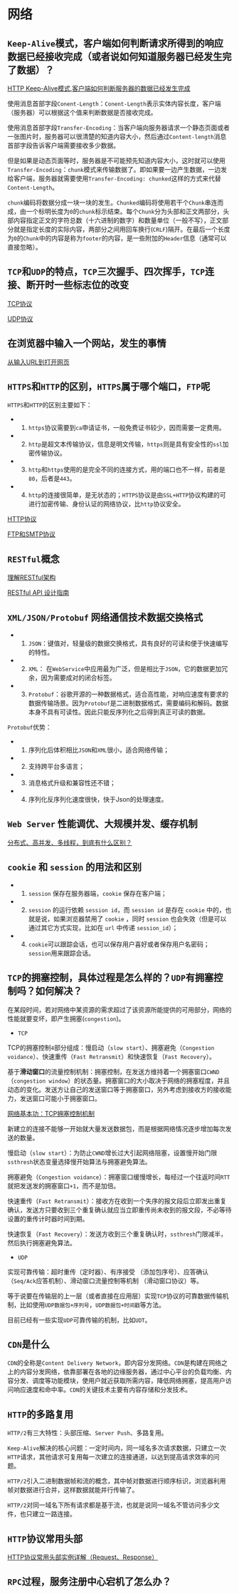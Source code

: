 # 网络

## `Keep-Alive`模式，客户端如何判断请求所得到的响应数据已经接收完成（或者说如何知道服务器已经发生完了数据）？

[HTTP Keep-Alive模式,客户端如何判断服务器的数据已经发生完成](https://www.zhoulujun.cn/html/webfront/SGML/web/2015_1016_318.html)

使用消息首部字段`Conent-Length`：`Conent-Length`表示实体内容长度，客户端（服务器）可以根据这个值来判断数据是否接收完成。

使用消息首部字段`Transfer-Encoding`：当客户端向服务器请求一个静态页面或者一张图片时，服务器可以很清楚的知道内容大小，然后通过`Content-length`消息首部字段告诉客户端需要接收多少数据。

但是如果是动态页面等时，服务器是不可能预先知道内容大小，这时就可以使用`Transfer-Encoding`：`chunk`模式来传输数据了。即如果要一边产生数据，一边发给客户端，服务器就需要使用`Transfer-Encoding: chunked`这样的方式来代替`Content-Length`。

`chunk`编码将数据分成一块一块的发生。`Chunked`编码将使用若干个`Chunk`串连而成，由一个标明长度为`0`的`chunk`标示结束。每个`Chunk`分为头部和正文两部分，头部内容指定正文的字符总数（十六进制的数字）和数量单位（一般不写），正文部分就是指定长度的实际内容，两部分之间用回车换行(`CRLF`)隔开。在最后一个长度为`0`的`Chunk`中的内容是称为`footer`的内容，是一些附加的`Header`信息（通常可以直接忽略）。

## `TCP`和`UDP`的特点，`TCP`三次握手、四次挥手，`TCP`连接、断开时一些标志位的改变

[TCP协议](https://github.com/JasonJe/full-stack-notes/blob/master/Python%E9%AB%98%E7%BA%A7%E7%BC%96%E7%A8%8B/%E7%BD%91%E7%BB%9C%E7%BC%96%E7%A8%8B.md#133-tcp%E5%8D%8F%E8%AE%AE)

[UDP协议](https://github.com/JasonJe/full-stack-notes/blob/master/Python%E9%AB%98%E7%BA%A7%E7%BC%96%E7%A8%8B/%E7%BD%91%E7%BB%9C%E7%BC%96%E7%A8%8B.md#134-udp%E5%8D%8F%E8%AE%AE)

## 在浏览器中输入一个网站，发生的事情

[从输入URL到打开网页](https://github.com/JasonJe/full-stack-notes/blob/master/%E7%BD%91%E7%BB%9C%E7%88%AC%E8%99%AB/%E4%BB%8E%E8%BE%93%E5%85%A5URL%E5%88%B0%E6%89%93%E5%BC%80%E7%BD%91%E9%A1%B5.md)

## `HTTPS`和`HTTP`的区别，`HTTPS`属于哪个端口，`FTP`呢

`HTTPS`和`HTTP`的区别主要如下：

- 1) `https`协议需要到`ca`申请证书，一般免费证书较少，因而需要一定费用。

- 2) `http`是超文本传输协议，信息是明文传输，`https`则是具有安全性的`ssl`加密传输协议。

- 3) `http`和`https`使用的是完全不同的连接方式，用的端口也不一样，前者是`80`，后者是`443`。

- 4) `http`的连接很简单，是无状态的；`HTTPS`协议是由`SSL+HTTP`协议构建的可进行加密传输、身份认证的网络协议，比`http`协议安全。

[HTTP协议](https://github.com/JasonJe/full-stack-notes/blob/master/Python%E9%AB%98%E7%BA%A7%E7%BC%96%E7%A8%8B/%E7%BD%91%E7%BB%9C%E7%BC%96%E7%A8%8B.md#135-http%E5%8D%8F%E8%AE%AE)

[FTP和SMTP协议](https://github.com/JasonJe/full-stack-notes/blob/master/Python%E9%AB%98%E7%BA%A7%E7%BC%96%E7%A8%8B/%E7%BD%91%E7%BB%9C%E7%BC%96%E7%A8%8B.md#136-ftp%E5%92%8Csmtp%E5%8D%8F%E8%AE%AE)

## `RESTful`概念

[理解RESTful架构](http://www.ruanyifeng.com/blog/2011/09/restful.html)

[RESTful API 设计指南](http://www.ruanyifeng.com/blog/2014/05/restful_api.html)

## `XML/JSON/Protobuf` 网络通信技术数据交换格式

- 1) `JSON`：键值对，轻量级的数据交换格式，具有良好的可读和便于快速编写的特性。 

- 2) `XML`： 在`WebService`中应用最为广泛，但是相比于`JSON`，它的数据更加冗余，因为需要成对的闭合标签。

- 3) `Protobuf`：谷歌开源的一种数据格式，适合高性能，对响应速度有要求的数据传输场景。因为`Protobuf`是二进制数据格式，需要编码和解码。数据本身不具有可读性。因此只能反序列化之后得到真正可读的数据。

`Protobuf`优势：

- 1) 序列化后体积相比`JSON`和`XML`很小，适合网络传输；

- 2) 支持跨平台多语言；

- 3) 消息格式升级和兼容性还不错；

- 4) 序列化反序列化速度很快，快于Json的处理速度。

## `Web Server` 性能调优、大规模并发、缓存机制

[分布式、高并发、多线程，到底有什么区别？](https://www.toutiao.com/i6658590265218957836/?tt_from=weixin&utm_campaign=client_share&wxshare_count=1&timestamp=1552700876&app=news_article&utm_source=weixin&utm_medium=toutiao_android&group_id=6658590265218957836)

## `cookie` 和 `session` 的用法和区别 

- 1) `session` 保存在服务器端，`cookie` 保存在客户端；

- 2) `session` 的运行依赖 `session id`，而 `session id` 是存在 `cookie` 中的，也就是说，如果浏览器禁用了 `cookie` ，同时 `session` 也会失效（但是可以通过其它方式实现，比如在 `url` 中传递 `session_id`）；

- 4) `cookie`可以跟踪会话，也可以保存用户喜好或者保存用户名密码；`session`用来跟踪会话。

## `TCP`的拥塞控制，具体过程是怎么样的？`UDP`有拥塞控制吗？如何解决？

在某段时间，若对网络中某资源的需求超过了该资源所能提供的可用部分，网络的性能就要变坏，即产生拥塞(`congestion`)。

* `TCP`

TCP的拥塞控制`4`部分组成：慢启动（`slow start`）、拥塞避免（`Congestion voidance`）、快速重传（`Fast Retransmit`）和快速恢复（`Fast Recovery`）。

基于**滑动窗口**的流量控制机制：拥塞控制，在发送方维持着一个拥塞窗口`CWND`（`congestion window`）的状态量。拥塞窗口的大小取决于网络的拥塞程度，并且动态的变化。发送方让自己的发送窗口等于拥塞窗口，另外考虑到接收方的接收能力，发送窗口可能小于拥塞窗口。

[网络基本功：TCP拥塞控制机制](https://blog.csdn.net/gogokongyin/article/details/51287985)

新建立的连接不能够一开始就大量发送数据包，而是根据网络情况逐步增加每次发送的数量。

慢启动（`slow start`）：为防止`CWND`增长过大引起网络阻塞，设置慢开始门限`ssthresh`状态变量选择慢开始算法与拥塞避免算法。

拥塞避免（`Congestion voidance`）：拥塞窗口缓慢增长，每经过一个往返时间`RTT`就把发送发的拥塞窗口`+1`，而不是加倍。

快速重传（`Fast Retransmit`）：接收方在收到一个失序的报文段后立即发出重复确认，发送方只要收到三个重复确认就应当立即重传尚未收到的报文段，不必等待设置的重传计时器时间到期。

快速恢复（`Fast Recovery`）：发送方收到三个重复确认时，`ssthresh`门限减半，然后执行拥塞避免算法。

* `UDP`

实现可靠传输：超时重传（定时器）、有序接受 （添加包序号）、应答确认 （`Seq/Ack`应答机制）、滑动窗口流量控制等机制 （滑动窗口协议）等。

等于说要在传输层的上一层（或者直接在应用层）实现`TCP`协议的可靠数据传输机制，比如使用`UDP数据包+序列号`，`UDP数据包+时间戳`等方法。

目前已经有一些实现`UDP`可靠传输的机制，比如`UDT`。

## `CDN`是什么

`CDN`的全称是`Content Delivery Network`，即内容分发网络。`CDN`是构建在网络之上的内容分发网络，依靠部署在各地的边缘服务器，通过中心平台的负载均衡、内容分发、调度等功能模块，使用户就近获取所需内容，降低网络拥塞，提高用户访问响应速度和命中率。`CDN`的关键技术主要有内容存储和分发技术。

## `HTTP`的多路复用

`HTTP/2`有三大特性：头部压缩、`Server Push`、多路复用。

`Keep-Alive`解决的核心问题：一定时间内，同一域名多次请求数据，只建立一次`HTTP`请求，其他请求可复用每一次建立的连接通道，以达到提高请求效率的问题。

`HTTP/2`引入二进制数据帧和流的概念，其中帧对数据进行顺序标识，浏览器利用帧对数据进行合并，这样数据就能并行传输了。

`HTTP/2`对同一域名下所有请求都是基于流，也就是说同一域名不管访问多少文件，也只建立一路连接。

## `HTTP`协议常用头部

[HTTP协议常用头部实例详解（Request、Response）](https://blog.csdn.net/selinda001/article/details/79338766)

## `RPC`过程，服务注册中心宕机了怎么办？